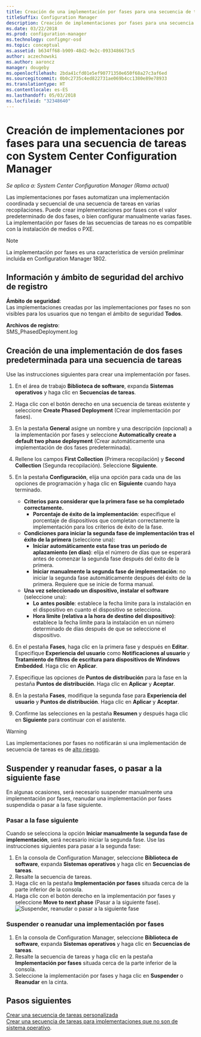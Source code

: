 ```yaml
---
title: Creación de una implementación por fases para una secuencia de tareas
titleSuffix: Configuration Manager
description: Creación de implementaciones por fases para una secuencia de tareas
ms.date: 03/22/2018
ms.prod: configuration-manager
ms.technology: configmgr-osd
ms.topic: conceptual
ms.assetid: b634ff68-b909-48d2-9e2c-0933486673c5
author: aczechowski
ms.author: aaroncz
manager: dougeby
ms.openlocfilehash: 2bda41cfd01e5ef90771350e650f68a27c3af6ed
ms.sourcegitcommit: 0b0c2735c4ed822731ae069b4cc1380e89e78933
ms.translationtype: HT
ms.contentlocale: es-ES
ms.lasthandoff: 05/03/2018
ms.locfileid: "32348640"
---
```

# <a name="create-phased-deployments-for-a-task-sequence-with-system-center-configuration-manager"></a>Creación de implementaciones por fases para una secuencia de tareas con System Center Configuration Manager

*Se aplica a: System Center Configuration Manager (Rama actual)*

Las implementaciones por fases automatizan una implementación coordinada y secuencial de una secuencia de tareas en varias recopilaciones. Puede crear implementaciones por fases con el valor predeterminado de dos fases, o bien configurar manualmente varias fases. La implementación por fases de las secuencias de tareas no es compatible con la instalación de medios o PXE. 

>[!NOTE]
> La implementación por fases es una característica de versión preliminar incluida en Configuration Manager 1802. <!--1356837-->

## <a name="security-scope-and-log-file-information"></a>Información y ámbito de seguridad del archivo de registro

**Ámbito de seguridad**:</br>
Las implementaciones creadas por las implementaciones por fases no son visibles para los usuarios que no tengan el ámbito de seguridad **Todos**.

**Archivos de registro**: </br>
SMS_PhasedDeployment.log

## <a name="create-a-default-two-phased-deployment-for-a-task-sequence"></a>Creación de una implementación de dos fases predeterminada para una secuencia de tareas

Use las instrucciones siguientes para crear una implementación por fases. 

1. En el área de trabajo **Biblioteca de software**, expanda **Sistemas operativos** y haga clic en **Secuencias de tareas**.

2. Haga clic con el botón derecho en una secuencia de tareas existente y seleccione **Create Phased Deployment** (Crear implementación por fases). 

3. En la pestaña **General** asigne un nombre y una descripción (opcional) a la implementación por fases y seleccione **Automatically create a default two phase deployment** (Crear automáticamente una implementación de dos fases predeterminada). 

4. Rellene los campos **First Collection** (Primera recopilación) y **Second Collection** (Segunda recopilación). Seleccione **Siguiente**.

5. En la pestaña **Configuración**, elija una opción para cada una de las opciones de programación y haga clic en **Siguiente** cuando haya terminado. 
    - **Criterios para considerar que la primera fase se ha completado correctamente.** 
        - **Porcentaje de éxito de la implementación**: especifique el porcentaje de dispositivos que completan correctamente la implementación para los criterios de éxito de la fase. 
    - **Condiciones para iniciar la segunda fase de implementación tras el éxito de la primera** (seleccione una):
        - **Iniciar automáticamente esta fase tras un período de aplazamiento (en días)**: elija el número de días que se esperará antes de comenzar la segunda fase después del éxito de la primera. 
        - **Iniciar manualmente la segunda fase de implementación**: no iniciar la segunda fase automáticamente después del éxito de la primera. Requiere que se inicie de forma manual. 
    - **Una vez seleccionado un dispositivo, instalar el software** (seleccione una):
        - **Lo antes posible**: establece la fecha límite para la instalación en el dispositivo en cuanto el dispositivo se selecciona.
        - **Hora límite (relativa a la hora de destino del dispositivo)**: establece la fecha límite para la instalación en un número determinado de días después de que se seleccione el dispositivo. 

6. En el pestaña **Fases**, haga clic en la primera fase y después en **Editar**.  Especifique **Experiencia del usuario** como **Notificaciones al usuario** y **Tratamiento de filtros de escritura para dispositivos de Windows Embedded**. Haga clic en **Aplicar**.

7. Especifique las opciones de **Puntos de distribución** para la fase en la pestaña **Puntos de distribución**. Haga clic en **Aplicar** y **Aceptar**.        

8. En la pestaña **Fases**, modifique la segunda fase para **Experiencia del usuario** y **Puntos de distribución**. Haga clic en **Aplicar** y **Aceptar**.

9. Confirme las selecciones en la pestaña **Resumen** y después haga clic en **Siguiente** para continuar con el asistente.

>[!WARNING]
>Las implementaciones por fases no notificarán si una implementación de secuencia de tareas es de [alto riesgo](/sccm/protect/understand/settings-to-manage-high-risk-deployments.md). 


## <a name="suspend-and-resume-phases-or-move-to-the-next-phase"></a>Suspender y reanudar fases, o pasar a la siguiente fase
En algunas ocasiones, será necesario suspender manualmente una implementación por fases, reanudar una implementación por fases suspendida o pasar a la fase siguiente. 

### <a name="move-to-the-next-phase"></a>Pasar a la fase siguiente
Cuando se selecciona la opción **Iniciar manualmente la segunda fase de implementación**, será necesario iniciar la segunda fase. Use las instrucciones siguientes para pasar a la segunda fase: 

1. En la consola de Configuration Manager, seleccione **Biblioteca de software**, expanda **Sistemas operativos** y haga clic en **Secuencias de tareas**.
2. Resalte la secuencia de tareas.
3. Haga clic en la pestaña **Implementación por fases** situada cerca de la parte inferior de la consola. 
4. Haga clic con el botón derecho en la implementación por fases y seleccione **Move to next phase** (Pasar a la siguiente fase).
![Suspender, reanudar o pasar a la siguiente fase](media/Suspend-phased-deployment.PNG)

### <a name="suspend-or-resume-a-phased-deployment"></a>Suspender o reanudar una implementación por fases
1. En la consola de Configuration Manager, seleccione **Biblioteca de software**, expanda **Sistemas operativos** y haga clic en **Secuencias de tareas**.
2. Resalte la secuencia de tareas y haga clic en la pestaña **Implementación por fases** situada cerca de la parte inferior de la consola. 
3. Seleccione la implementación por fases y haga clic en **Suspender** o **Reanudar** en la cinta.

## <a name="next-steps"></a>Pasos siguientes
[Crear una secuencia de tareas personalizada](create-a-custom-task-sequence.md) </br>
[Crear una secuencia de tareas para implementaciones que no son de sistema operativo](create-a-task-sequence-for-non-operating-system-deployments.md). 








